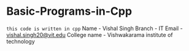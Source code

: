 # Basic-Programs-in-Cpp

`this code is written in cpp`
Name - Vishal Singh
Branch - IT Email - vishal.singh20@vit.edu
College name - Vishwakarama institute of technology
